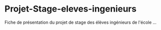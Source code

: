 # Projet-Stage-eleves-ingenieurs
Fiche de présentation du projet de stage des élèves ingénieurs de l'école ...
